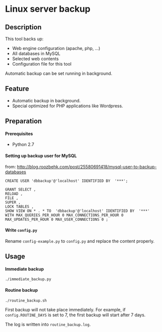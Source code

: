 Linux server backup
======================

## Description

This tool backs up:

+ Web engine configuration (apache, php, ...)
+ All databases in MySQL
+ Selected web contents
+ Configuration file for this tool

Automatic backup can be set running in background.

## Feature

+ Automatic backup in background.
+ Special optimized for PHP applications like Wordpress.

## Preparation

#### Prerequisites

+ Python 2.7

#### Setting up backup user for MySQL

from: http://blog.roozbehk.com/post/25580691418/mysql-user-to-backup-databases

````
CREATE USER 'dbbackup'@'localhost' IDENTIFIED BY  '***';

GRANT SELECT , 
RELOAD , 
FILE , 
SUPER , 
LOCK TABLES , 
SHOW VIEW ON * . * TO  'dbbackup'@'localhost' IDENTIFIED BY  '***' WITH MAX_QUERIES_PER_HOUR 0 MAX_CONNECTIONS_PER_HOUR 0 MAX_UPDATES_PER_HOUR 0 MAX_USER_CONNECTIONS 0 ;
````

#### Write `config.py`

Rename `config-example.py` to `config.py` and replace the content properly.

## Usage

#### Immediate backup

````
./immediate_backup.py
````

#### Routine backup

````
./routine_backup.sh
````

First backup will not take place immediately. For example, if `config.ROUTINE_DAYS`
is set to 7, the first backup will start after 7 days.

The log is written into `routine_backup.log`.

